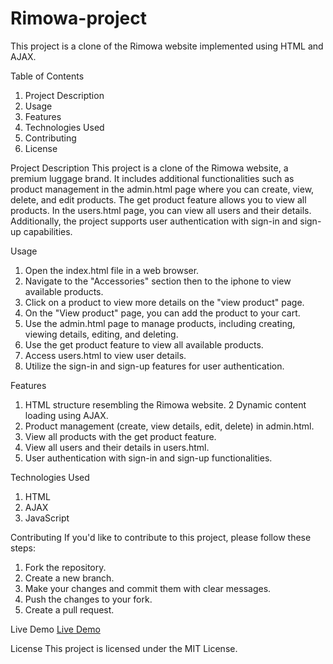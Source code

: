 # Rimowa-project
This project is a clone of the Rimowa website implemented using HTML and AJAX.

Table of Contents
1. Project Description
2. Usage
3. Features
4. Technologies Used
5. Contributing
6. License

Project Description
This project is a clone of the Rimowa website, a premium luggage brand. It includes additional functionalities such as product management in the admin.html page where you can create, view, delete, and edit products. The get product feature allows you to view all products. In the users.html page, you can view all users and their details. Additionally, the project supports user authentication with sign-in and sign-up capabilities.

Usage
1. Open the index.html file in a web browser.
2. Navigate to the "Accessories" section then to the iphone to view available products.
3. Click on a product to view more details on the "view product" page.
4. On the "View product" page, you can add the product to your cart. 
5. Use the admin.html page to manage products, including creating, viewing details, editing, and deleting.
6. Use the get product feature to view all available products.
7. Access users.html to view user details.
8. Utilize the sign-in and sign-up features for user authentication.

Features
1. HTML structure resembling the Rimowa website.
2  Dynamic content loading using AJAX.
3. Product management (create, view details, edit, delete) in admin.html.
4. View all products with the get product feature.
5. View all users and their details in users.html.
6. User authentication with sign-in and sign-up functionalities.

Technologies Used
1. HTML
2. AJAX
3. JavaScript

Contributing
If you'd like to contribute to this project, please follow these steps:

1. Fork the repository.
2. Create a new branch.
3. Make your changes and commit them with clear messages.
4. Push the changes to your fork.
5. Create a pull request.

Live Demo
[Live Demo](https://rimowa-project.vercel.app/index.html)

License
This project is licensed under the MIT License.
